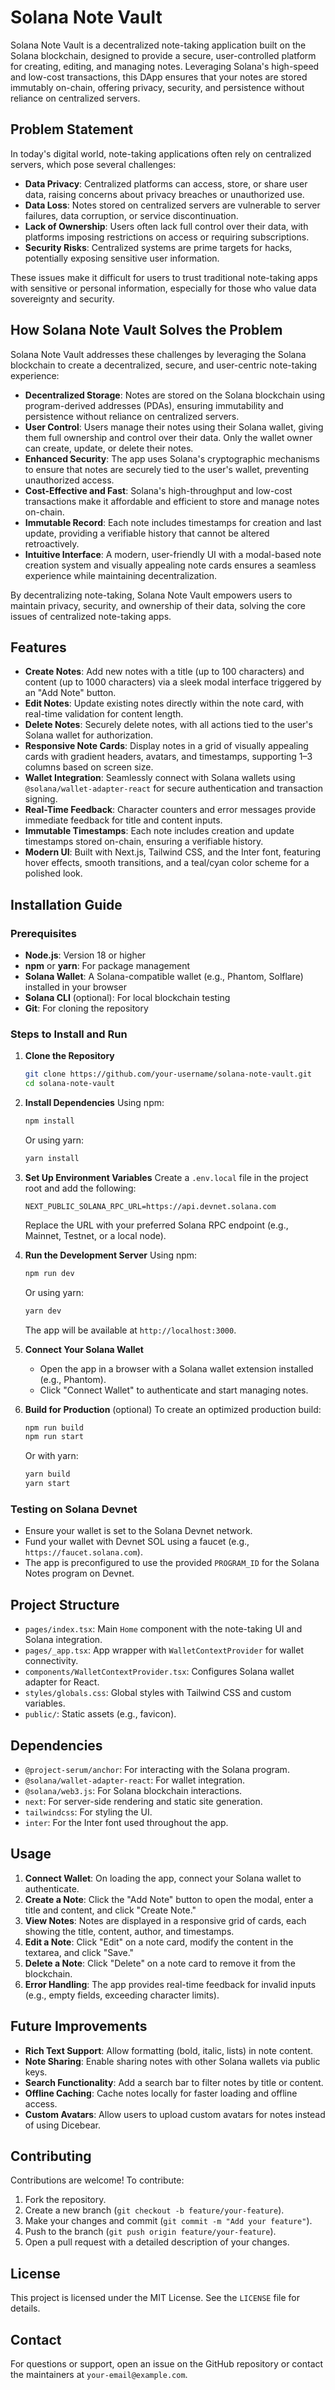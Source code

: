 # Solana Note Vault

Solana Note Vault is a decentralized note-taking application built on the Solana blockchain, designed to provide a secure, user-controlled platform for creating, editing, and managing notes. Leveraging Solana's high-speed and low-cost transactions, this DApp ensures that your notes are stored immutably on-chain, offering privacy, security, and persistence without reliance on centralized servers.

## Problem Statement

In today's digital world, note-taking applications often rely on centralized servers, which pose several challenges:
- **Data Privacy**: Centralized platforms can access, store, or share user data, raising concerns about privacy breaches or unauthorized use.
- **Data Loss**: Notes stored on centralized servers are vulnerable to server failures, data corruption, or service discontinuation.
- **Lack of Ownership**: Users often lack full control over their data, with platforms imposing restrictions on access or requiring subscriptions.
- **Security Risks**: Centralized systems are prime targets for hacks, potentially exposing sensitive user information.

These issues make it difficult for users to trust traditional note-taking apps with sensitive or personal information, especially for those who value data sovereignty and security.

## How Solana Note Vault Solves the Problem

Solana Note Vault addresses these challenges by leveraging the Solana blockchain to create a decentralized, secure, and user-centric note-taking experience:
- **Decentralized Storage**: Notes are stored on the Solana blockchain using program-derived addresses (PDAs), ensuring immutability and persistence without reliance on centralized servers.
- **User Control**: Users manage their notes using their Solana wallet, giving them full ownership and control over their data. Only the wallet owner can create, update, or delete their notes.
- **Enhanced Security**: The app uses Solana's cryptographic mechanisms to ensure that notes are securely tied to the user's wallet, preventing unauthorized access.
- **Cost-Effective and Fast**: Solana's high-throughput and low-cost transactions make it affordable and efficient to store and manage notes on-chain.
- **Immutable Record**: Each note includes timestamps for creation and last update, providing a verifiable history that cannot be altered retroactively.
- **Intuitive Interface**: A modern, user-friendly UI with a modal-based note creation system and visually appealing note cards ensures a seamless experience while maintaining decentralization.

By decentralizing note-taking, Solana Note Vault empowers users to maintain privacy, security, and ownership of their data, solving the core issues of centralized note-taking apps.

## Features

- **Create Notes**: Add new notes with a title (up to 100 characters) and content (up to 1000 characters) via a sleek modal interface triggered by an "Add Note" button.
- **Edit Notes**: Update existing notes directly within the note card, with real-time validation for content length.
- **Delete Notes**: Securely delete notes, with all actions tied to the user's Solana wallet for authorization.
- **Responsive Note Cards**: Display notes in a grid of visually appealing cards with gradient headers, avatars, and timestamps, supporting 1–3 columns based on screen size.
- **Wallet Integration**: Seamlessly connect with Solana wallets using `@solana/wallet-adapter-react` for secure authentication and transaction signing.
- **Real-Time Feedback**: Character counters and error messages provide immediate feedback for title and content inputs.
- **Immutable Timestamps**: Each note includes creation and update timestamps stored on-chain, ensuring a verifiable history.
- **Modern UI**: Built with Next.js, Tailwind CSS, and the Inter font, featuring hover effects, smooth transitions, and a teal/cyan color scheme for a polished look.

## Installation Guide

### Prerequisites
- **Node.js**: Version 18 or higher
- **npm** or **yarn**: For package management
- **Solana Wallet**: A Solana-compatible wallet (e.g., Phantom, Solflare) installed in your browser
- **Solana CLI** (optional): For local blockchain testing
- **Git**: For cloning the repository

### Steps to Install and Run

1. **Clone the Repository**
   ```bash
   git clone https://github.com/your-username/solana-note-vault.git
   cd solana-note-vault
   ```

2. **Install Dependencies**
   Using npm:
   ```bash
   npm install
   ```
   Or using yarn:
   ```bash
   yarn install
   ```

3. **Set Up Environment Variables**
   Create a `.env.local` file in the project root and add the following:
   ```env
   NEXT_PUBLIC_SOLANA_RPC_URL=https://api.devnet.solana.com
   ```
   Replace the URL with your preferred Solana RPC endpoint (e.g., Mainnet, Testnet, or a local node).

4. **Run the Development Server**
   Using npm:
   ```bash
   npm run dev
   ```
   Or using yarn:
   ```bash
   yarn dev
   ```
   The app will be available at `http://localhost:3000`.

5. **Connect Your Solana Wallet**
   - Open the app in a browser with a Solana wallet extension installed (e.g., Phantom).
   - Click "Connect Wallet" to authenticate and start managing notes.

6. **Build for Production** (optional)
   To create an optimized production build:
   ```bash
   npm run build
   npm run start
   ```
   Or with yarn:
   ```bash
   yarn build
   yarn start
   ```

### Testing on Solana Devnet
- Ensure your wallet is set to the Solana Devnet network.
- Fund your wallet with Devnet SOL using a faucet (e.g., `https://faucet.solana.com`).
- The app is preconfigured to use the provided `PROGRAM_ID` for the Solana Notes program on Devnet.

## Project Structure
- `pages/index.tsx`: Main `Home` component with the note-taking UI and Solana integration.
- `pages/_app.tsx`: App wrapper with `WalletContextProvider` for wallet connectivity.
- `components/WalletContextProvider.tsx`: Configures Solana wallet adapter for React.
- `styles/globals.css`: Global styles with Tailwind CSS and custom variables.
- `public/`: Static assets (e.g., favicon).

## Dependencies
- `@project-serum/anchor`: For interacting with the Solana program.
- `@solana/wallet-adapter-react`: For wallet integration.
- `@solana/web3.js`: For Solana blockchain interactions.
- `next`: For server-side rendering and static site generation.
- `tailwindcss`: For styling the UI.
- `inter`: For the Inter font used throughout the app.

## Usage
1. **Connect Wallet**: On loading the app, connect your Solana wallet to authenticate.
2. **Create a Note**: Click the "Add Note" button to open the modal, enter a title and content, and click "Create Note."
3. **View Notes**: Notes are displayed in a responsive grid of cards, each showing the title, content, author, and timestamps.
4. **Edit a Note**: Click "Edit" on a note card, modify the content in the textarea, and click "Save."
5. **Delete a Note**: Click "Delete" on a note card to remove it from the blockchain.
6. **Error Handling**: The app provides real-time feedback for invalid inputs (e.g., empty fields, exceeding character limits).

## Future Improvements
- **Rich Text Support**: Allow formatting (bold, italic, lists) in note content.
- **Note Sharing**: Enable sharing notes with other Solana wallets via public keys.
- **Search Functionality**: Add a search bar to filter notes by title or content.
- **Offline Caching**: Cache notes locally for faster loading and offline access.
- **Custom Avatars**: Allow users to upload custom avatars for notes instead of using Dicebear.

## Contributing
Contributions are welcome! To contribute:
1. Fork the repository.
2. Create a new branch (`git checkout -b feature/your-feature`).
3. Make your changes and commit (`git commit -m "Add your feature"`).
4. Push to the branch (`git push origin feature/your-feature`).
5. Open a pull request with a detailed description of your changes.

## License
This project is licensed under the MIT License. See the `LICENSE` file for details.

## Contact
For questions or support, open an issue on the GitHub repository or contact the maintainers at `your-email@example.com`.